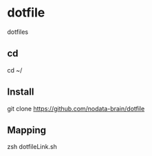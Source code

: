 # dotfile
dotfiles

## cd
cd ~/

## Install
git clone https://github.com/nodata-brain/dotfile

## Mapping
zsh dotfileLink.sh
